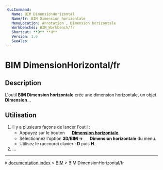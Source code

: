 ```yaml
---
 GuiCommand:
   Name: BIM DimensionHorizontal
   Name/fr: BIM Dimension horizontale
   MenuLocation: Annotation , Dimension horizontale
   Workbenches: BIM_Workbench/fr
   Shortcut: **D** **H**
   Version: 1.0
   SeeAlso: 
---
```


# BIM DimensionHorizontal/fr



## Description

L\'outil **BIM Dimension horizontale** crée une dimension horizontale, un objet **Dimension**\...



## Utilisation

1.  Il y a plusieurs façons de lancer l\'outil :
    -   Appuyez sur le bouton **<img src="images/BIM_DimensionHorizontal.svg" width=16px> [Dimension horizontale](BIM_DimensionHorizontal/fr.md)**.
    -   Sélectionnez l\'option **3D/BIM → <img src="images/BIM_DimensionHorizontal.svg" width=16px> Dimension horizontale** du menu.
    -   Utilisez le raccourci clavier : **D** puis **H**.
2.  \...



---
⏵ [documentation index](../README.md) > [BIM](BIM_Workbench.md) > BIM DimensionHorizontal/fr

